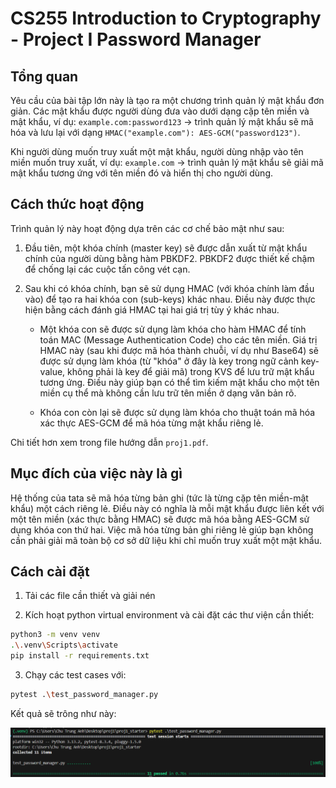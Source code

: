 # CS255 Introduction to Cryptography - Project I Password Manager

## Tổng quan

Yêu cầu của bài tập lớn này là tạo ra một chương trình quản lý mật khẩu đơn giản. Các mật khẩu được người dùng đưa vào dưới dạng cặp tên miền và mật khẩu, ví dụ: `example.com:password123` -> trình quản lý mật khẩu sẽ mã hóa và lưu lại với dạng `HMAC("example.com"): AES-GCM("password123")`.

Khi người dùng muốn truy xuất một mật khẩu, người dùng nhập vào tên miền muốn truy xuất, ví dụ: `example.com` -> trình quản lý mật khẩu sẽ giải mã mật khẩu tương ứng với tên miền đó và hiển thị cho người dùng.

## Cách thức hoạt động

Trình quản lý này hoạt động dựa trên các cơ chế bảo mật như sau:

1. Đầu tiên, một khóa chính (master key) sẽ được dẫn xuất từ mật khẩu chính của người dùng bằng hàm PBKDF2. PBKDF2 được thiết kế chậm để chống lại các cuộc tấn công vét cạn.

2. Sau khi có khóa chính, bạn sẽ sử dụng HMAC (với khóa chính làm đầu vào) để tạo ra hai khóa con (sub-keys) khác nhau. Điều này được thực hiện bằng cách đánh giá HMAC tại hai giá trị tùy ý khác nhau.

    - Một khóa con sẽ được sử dụng làm khóa cho hàm HMAC để tính toán MAC (Message Authentication Code) cho các tên miền. Giá trị HMAC này (sau khi được mã hóa thành chuỗi, ví dụ như Base64) sẽ được sử dụng làm khóa (từ "khóa" ở đây là key trong ngữ cảnh key-value, không phải là key để giải mã) trong KVS để lưu trữ mật khẩu tương ứng. Điều này giúp bạn có thể tìm kiếm mật khẩu cho một tên miền cụ thể mà không cần lưu trữ tên miền ở dạng văn bản rõ.

    - Khóa con còn lại sẽ được sử dụng làm khóa cho thuật toán mã hóa xác thực AES-GCM để mã hóa từng mật khẩu riêng lẻ.

Chi tiết hơn xem trong file hướng dẫn `proj1.pdf`.

## Mục đích của việc này là gì

Hệ thống của tata sẽ mã hóa từng bản ghi (tức là từng cặp tên miền-mật khẩu) một cách riêng lẻ. Điều này có nghĩa là mỗi mật khẩu được liên kết với một tên miền (xác thực bằng HMAC) sẽ được mã hóa bằng AES-GCM sử dụng khóa con thứ hai. Việc mã hóa từng bản ghi riêng lẻ giúp bạn không cần phải giải mã toàn bộ cơ sở dữ liệu khi chỉ muốn truy xuất một mật khẩu.

## Cách cài đặt

1. Tải các file cần thiết và giải nén

2. Kích hoạt python virtual environment và cài đặt các thư viện cần thiết:

```bash
python3 -m venv venv
.\.venv\Scripts\activate
pip install -r requirements.txt
```

3. Chạy các test cases với:

```bash
pytest .\test_password_manager.py
```
Kết quả sẽ trông như này:

![test_result](./result.png)